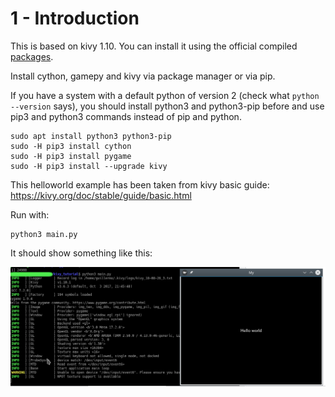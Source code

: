 # 1 - Introduction

This is based on kivy 1.10. You can install it using the official compiled [packages](https://kivy.org/#download).

Install cython, gamepy and kivy via package manager or via pip. 

If you have a system with a default python of version 2 (check what `python --version` says), you should install python3 and python3-pip before and use pip3 and python3 commands instead of pip and python.

```
sudo apt install python3 python3-pip
sudo -H pip3 install cython
sudo -H pip3 install pygame
sudo -H pip3 install --upgrade kivy
```

This helloworld example has been taken from kivy basic guide: https://kivy.org/doc/stable/guide/basic.html

Run with:

```
python3 main.py
```

It should show something like this:

![Output](example_output.png)
